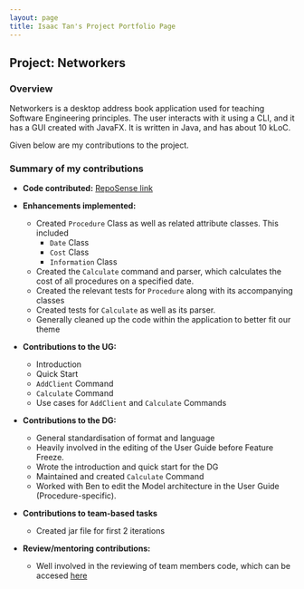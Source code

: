 ```yaml
---
layout: page
title: Isaac Tan's Project Portfolio Page
---
```

## Project: Networkers

### Overview

Networkers is a desktop address book application used for teaching Software Engineering principles. The user interacts with it using a CLI, and it has a GUI created with JavaFX. It is written in Java, and has about 10 kLoC.

Given below are my contributions to the project.

### Summary of my contributions


- **Code contributed:** [RepoSense link](https://nus-cs2103-ay2122s2.github.io/tp-dashboard/?search=iztanpy&breakdown=true&sort=groupTitle&sortWithin=title&since=2022-02-18&timeframe=commit&mergegroup=&groupSelect=groupByRepos&checkedFileTypes=docs~functional-code~test-code~other)


- **Enhancements implemented:**
  * Created `Procedure` Class as well as related attribute classes. This included
    * `Date` Class
    * `Cost` Class
    * `Information` Class
  * Created the `Calculate` command and parser, which calculates the cost of all procedures
  on a specified date.
  * Created the relevant tests for `Procedure` along with its accompanying classes
  * Created tests for `Calculate` as well as its parser.
  * Generally cleaned up the code within the application to better fit our theme
  

- **Contributions to the UG:**
  * Introduction
  * Quick Start
  * `AddClient` Command
  * `Calculate` Command
  * Use cases for `AddClient` and `Calculate` Commands
<div style="page-break-after: always;"></div>

- **Contributions to the DG:**
  * General standardisation of format and language
  * Heavily involved in the editing of the User Guide before Feature Freeze.
  * Wrote the introduction and quick start for the DG
  * Maintained and created `Calculate` Command
  * Worked with Ben to edit the Model architecture in the User Guide (Procedure-specific).


- **Contributions to team-based tasks**
    * Created jar file for first 2 iterations
  

- **Review/mentoring contributions:**
    * Well involved in the reviewing of team members code, which can be accesed [here](https://github.com/AY2122S2-CS2103T-W13-1/tp/pulls?q=is%3Apr+reviewed-by%3A%40me+is%3Aclosed)
  

